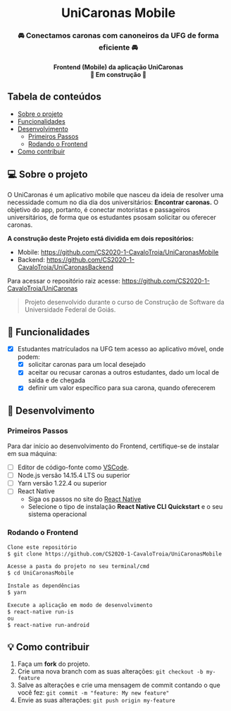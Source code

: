 <h1 align="center">UniCaronas Mobile
</h1>
<h3 align="center">
🚘 Conectamos caronas com canoneiros da UFG de forma eficiente 🚘
</h3>
<h4 align="center">
	Frontend (Mobile) da aplicação UniCaronas</br>
	🚧 Em construção 🚧
</h4>

## Tabela de conteúdos

 * [Sobre o projeto](#-sobre-o-projeto)
 * [Funcionalidades](#-funcionalidades)
 * [Desenvolvimento](#-desenvolvimento)
 	* [Primeiros Passos](#pré-requisitos)
 	* [Rodando o Frontend](#rodando-o-frontend)
 * [Como contribuir](#-como-contribuir)

## 💻 Sobre o projeto

O UniCaronas é um aplicativo mobile que nasceu da ideia de resolver uma necessidade
comum no dia dia dos universitários: <strong>Encontrar caronas.</strong> O objetivo do app, portanto,
é conectar motoristas e passageiros universitários, de forma que os estudantes psosam solicitar ou oferecer caronas.

<strong>A construção deste Projeto está dividida em dois repositórios:</strong> </br>
* Mobile: https://github.com/CS2020-1-CavaloTroia/UniCaronasMobile</br>
* Backend: https://github.com/CS2020-1-CavaloTroia/UniCaronasBackend

Para acessar o repositório raiz acesse: https://github.com/CS2020-1-CavaloTroia/UniCaronas

>Projeto desenvolvido durante o curso de Construção de Software da Universidade Federal de Goiás.

## 📱 Funcionalidades

- [x] Estudantes matrículados na UFG tem acesso ao aplicativo móvel, onde podem:
	- [x] solicitar caronas para um local desejado
	- [x] aceitar ou recusar caronas a outros estudantes, dado um local de saída e de chegada
	- [x] definir um valor específico para sua carona, quando oferecerem

## 🚀 Desenvolvimento

### Primeiros Passos

Para dar início ao desenvolvimento do Frontend, certifique-se de instalar em sua máquina:
- [ ] Editor de código-fonte como [VSCode](https://code.visualstudio.com/).
- [ ] Node.js versão 14.15.4 LTS ou superior
- [ ] Yarn versão 1.22.4 ou superior
- [ ] React Native
	- Siga os passos no site do [React Native](https://reactnative.dev/docs/0.61/getting-started)
	- Selecione o tipo de instalação **React Native CLI Quickstart** e o seu sistema operacional

### Rodando o Frontend

```bash
Clone este repositório
$ git clone https://github.com/CS2020-1-CavaloTroia/UniCaronasMobile

Acesse a pasta do projeto no seu terminal/cmd
$ cd UniCaronasMobile

Instale as dependências
$ yarn

Execute a aplicação em modo de desenvolvimento
$ react-native run-is
ou
$ react-native run-android

```

## 💡 Como contribuir

1. Faça um **fork** do projeto.
2. Crie uma nova branch com as suas alterações: `git checkout -b my-feature`
3. Salve as alterações e crie uma mensagem de commit contando o que você fez: `git commit -m "feature: My new feature"`
4. Envie as suas alterações: `git push origin my-feature`
